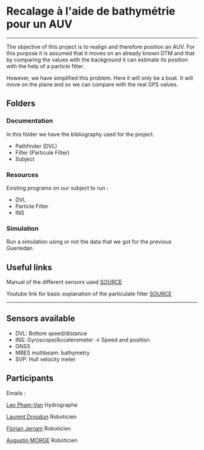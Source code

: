 # Recalage à l'aide de bathymétrie pour un AUV
***
The objective of this project is to realign and therefore position an AUV. For this purpose it is assumed that it moves on an already known DTM and that by comparing the values with the background it can estimate its position with the help of a particle filter.

However, we have simplified this problem. Here it will only be a boat. It will move on the plane and so we can compare with the real GPS values.

## Folders
### Documentation
In this folder we have the bibliography used for the project.

* Pathfinder (DVL)
* Filter (Particule Filter)
* Subject

### Resources
Existing programs on our subject to run :
* DVL
* Particle Filter
* INS

### Simulation
Run a simulation using or not the data that we got for the previous Guerledan.

## Useful links
Manual of the different sensors used
[SOURCE](https://moodle.ensta-bretagne.fr/course/view.php?id=863)

Youtube link for basic explanation of the particulate filter
[SOURCE](https://www.youtube.com/watch?v=NrzmH_yerBU&ab_channel=MATLAB)

***
## Sensors available
* DVL: Bottom speed/distance
* INS: Gyroscope/Accelerometer -> Speed and position
* GNSS
* MBES multibeam: bathymetry
* SVP: Hull velocity meter

## Participants
Emails :

[Leo Pham-Van](mailto:leo.pham-van@ensta-bretagne.org) Hydrographe

[Laurent Droudun](mailto:laurent.droudun@ensta-bretagne.org) Roboticien

[Florian Jerram](mailto:florian.jerram@ensta-bretagne.org) Roboticien

[Augustin MORGE](mailto:augustin.morge@ensta-bretagne.org) Roboticien
